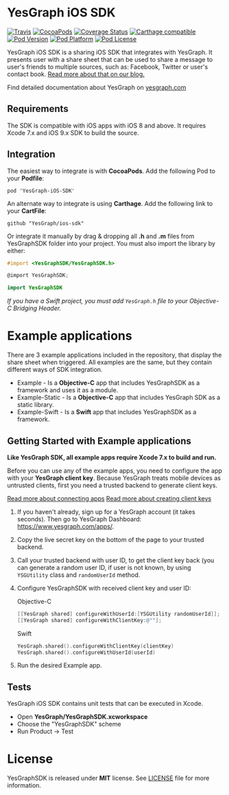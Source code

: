 # YesGraph iOS SDK

[![Travis](https://travis-ci.org/YesGraph/ios-sdk.svg)](https://travis-ci.org/YesGraph/ios-sdk)
[![CocoaPods](https://img.shields.io/cocoapods/v/YesGraph-iOS-SDK.svg?style=flat)](http://cocoapods.org/?q=)
[![Coverage Status](https://coveralls.io/repos/YesGraph/ios-sdk/badge.svg?branch=develop&service=github)](https://coveralls.io/github/YesGraph/ios-sdk?branch=develop)
[![Carthage compatible](https://img.shields.io/badge/Carthage-compatible-4BC51D.svg?style=flat)](https://github.com/Carthage/Carthage)
[![Pod Version](http://img.shields.io/cocoapods/v/YesGraph-iOS-SDK.svg?style=flat)](http://cocoadocs.org/docsets/YesGraph-iOS-SDK/)
[![Pod Platform](http://img.shields.io/cocoapods/p/YesGraph-iOS-SDK.svg?style=flat)](http://cocoadocs.org/docsets/YesGraph-iOS-SDK/)
[![Pod License](http://img.shields.io/cocoapods/l/YesGraph-iOS-SDK.svg?style=flat)](http://opensource.org/licenses/MIT)

YesGraph iOS SDK is a sharing iOS SDK that integrates with YesGraph. It presents user with a share sheet that can be used to share a message to user's friends to multiple sources, such as: Facebook, Twitter or user's contact book. [Read more about that on our blog.](http://blog.yesgraph.com/perfect-share-flow/) 

Find detailed documentation about YesGraph on [yesgraph.com](https://docs.yesgraph.com)

## Requirements

The SDK is compatible with iOS apps with iOS 8 and above. It requires Xcode 7.x and iOS 9.x SDK to build the source.

## Integration

The easiest way to integrate is with **CocoaPods**. Add the following Pod to your **Podfile**:

```
pod 'YesGraph-iOS-SDK'
```

An alternate way to integrate is using **Carthage**. Add the following link to your **CartFile**:

```
github "YesGraph/ios-sdk"
```

Or integrate it manually by drag & dropping all **.h** and **.m** files from YesGraphSDK folder into your project.
You must also import the library by either:

```objective-c
#import <YesGraphSDK/YesGraphSDK.h>

@import YesGraphSDK;
```

```swift
import YesGraphSDK
```

*If you have a Swift project, you must add `YesGraph.h` file to your Objective-C Bridging Header.*

# Example applications

There are 3 example applications included in the repository, that display the share sheet when triggered. All examples are the same, but they contain different ways of SDK integration.

- Example - Is a **Objective-C** app that includes YesGraphSDK as a framework and uses it as a module.
- Example-Static - Is a **Objective-C** app that includes YesGraph SDK as a static library.
- Example-Swift - Is a **Swift** app that includes YesGraphSDK as a framework.

## Getting Started with Example applications

**Like YesGraph SDK, all example apps require Xcode 7.x to build and run.**

Before you can use any of the example apps, you need to configure the app with your **YesGraph client key**. Because YesGraph treats mobile devices as untrusted clients, first you need a trusted backend to generate client keys.

[Read more about connecting apps](https://docs.yesgraph.com/docs/connecting-apps#mobile-apps)
[Read more about creating client keys](https://docs.yesgraph.com/docs/create-client-keys)

1. If you haven't already, sign up for a YesGraph account (it takes seconds). Then go to YesGraph Dashboard: https://www.yesgraph.com/apps/.
2. Copy the live secret key on the bottom of the page to your trusted backend.
3. Call your trusted backend with user ID, to get the client key back (you can generate a random user ID, if user is not known, by using `YSGUtility` class and `randomUserId` method.
4. Configure YesGraphSDK with received client key and user ID:

   Objective-C

   ```objective-c
   [[YesGraph shared] configureWithUserId:[YSGUtility randomUserId]];
   [[YesGraph shared] configureWithClientKey:@""];
   ```

   Swift
   ```swift
   YesGraph.shared().configureWithClientKey(clientKey)
   YesGraph.shared().configureWithUserId(userId)
   ```
5. Run the desired Example app.

## Tests

YesGraph iOS SDK contains unit tests that can be executed in Xcode.

- Open **YesGraph/YesGraphSDK.xcworkspace**
- Choose the "YesGraphSDK" scheme
- Run Product -> Test

License
======

YesGraphSDK is released under **MIT** license. See [LICENSE](https://github.com/YesGraph/ios-sdk/blob/master/LICENSE) file for more information.

